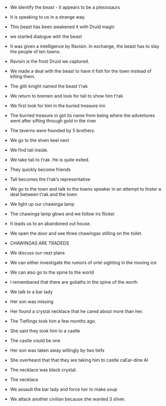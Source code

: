 - We identify the beast - it appears to be a plesiosaurs

- It is speaking to us in a strange way.
- This beast has been awakened it with Druid magic

- we started dialogue with the beast

- It was given a intelligence by Ravisin. In exchange, the beast has to slay the people of ten towns.

- Ravisin is the frost Druid we captured.
- We made a deal with the beast to have it fish for the town instead of killing them.
- The gith knight named the beast t’rak
- We return to bremen and look for tali to show him t’rak

- We first look for him in the buried treasure inn

- The burried treasure in got its name from being where the adventures went after sifting through gold in the river
- The taverns were founded by 5 brothers.

- We go to the elven keel next

- We find tali inside.

- We take tali to t’rak. He is quite exited.

- They quickly become friends
- Tali becomes the t’rak’s representative

- We go to the town and talk to the towns speaker in an attempt to foster a deal between t’rak and the town
- We light up our chawinga lamp

- The chawinga lamp glows and we follow irs flicker
- It leads us to an abandoned out house.
- We open the door and see three chawingas stilling on the toilet.
- CHAWINGAS ARE TRADEDS

- We discuss our next plans

- We can either investigate the rumors of oriel sighting in the moving ice
- We can also go to the spine to the world

- I remembered that there are goliaths in the spine of the worth

- We talk to a bar lady

- Her son was missing
- Her found a crystal necklace that he cared about more than her.
- The Tieflings took him a few months ago.
- She said they took him to a castle
- The castle could be one
- Her son was taken away willingly by two tiefs
- She overheard that that they are taking him to castle caEar-dine Al
- The necklace was black crystal.
- The necklace

- We assault the bar lady and force her to make soup
- We attack another civilian because she wanted 3 sliver.